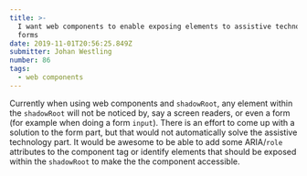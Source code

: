 ```yaml
---
title: >-
  I want web components to enable exposing elements to assistive technology and
  forms
date: 2019-11-01T20:56:25.849Z
submitter: Johan Westling
number: 86
tags:
  - web components
---
```

Currently when using web components and `shadowRoot`, any element within the `shadowRoot` will not be noticed by, say a screen readers, or even a form (for example when doing a form `input`). There is an effort to come up with a solution to the form part, but that would not automatically solve the assistive technology part. It would be awesome to be able to add some ARIA/`role` attributes to the component tag or identify elements that should be exposed within the `shadowRoot` to make the the component accessible.
